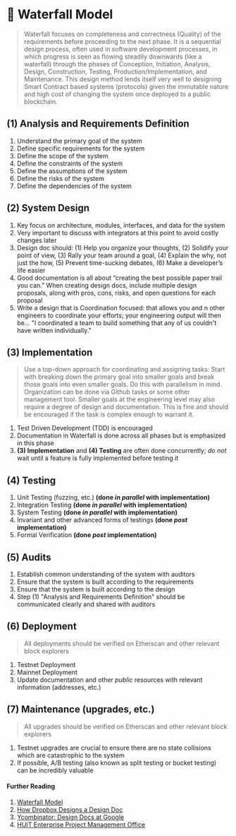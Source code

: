 # 🌊 Waterfall Model
> Waterfall focuses on completeness and correctness (Quality) of the requirements before proceeding to the next phase. It is a sequential design process, often used in software development processes, in which progress is seen as flowing steadily downwards (like a waterfall) through the phases of Conception, Initiation, Analysis, Design, Construction, Testing, Production/Implementation, and Maintenance.
> This design method lends itself very well to designing Smart Contract based systems (protocols) given the immutable nature and high cost of changing the system once deployed to a public blockchain.

## (1) Analysis and Requirements Definition
1. Understand the primary goal of the system
2. Define specific requirements for the system
3. Define the scope of the system
4. Define the constraints of the system
5. Define the assumptions of the system
6. Define the risks of the system
7. Define the dependencies of the system

## (2) System Design
1. Key focus on architecture, modules, interfaces, and data for the system
2. Very important to discuss with integrators at this point to avoid costly changes later
3. Design doc should: (1) Help you organize your thoughts, (2) Solidify your point of view, (3) Rally your team around a goal, (4) Explain the why, not just the how, (5) Prevent time-sucking debates, (6) Make a developer’s life easier
4. Good documentation is all about “creating the best possible paper trail you can.” When creating design docs, include multiple design proposals, along with pros, cons, risks, and open questions for each proposal
5. Write a design that is Coordination focused: that allows you and n other engineers to coordinate your efforts; your engineering output will then be... "I coordinated a team to build something that any of us couldn't have written individually."

## (3) Implementation
> Use a top-down approach for coordinating and assigning tasks: Start with breaking down the primary goal into smaller goals and break those goals into even smaller goals. Do this with parallelism in mind. Organization can be done via Github tasks or some other management tool. 
> Smaller goals at the engineering level may also require a degree of design and documentation. This is fine and should be encouraged if the task is complex enough to warrant it.
1. Test Driven Development (TDD) is encouraged
2. Documentation in Waterfall is done across all phases but is emphasized in this phase
3. **(3) Implementation** and **(4) Testing** are often done concurrently; *do not* wait until a feature is fully implemented before testing it

## (4) Testing
1. Unit Testing (fuzzing, etc.) **(done *in parallel* with implementation)**
2. Integration Testing **(done *in parallel* with implementation)**
3. System Testing **(done *in parallel* with implementation)**
4. Invariant and other advanced forms of testings **(done *post* implementation)**
5. Formal Verification **(done *post* implementation)**

## (5) Audits
1. Establish common understanding of the system with auditors
2. Ensure that the system is built according to the requirements
3. Ensure that the system is built according to the design
4. Step (1) "Analysis and Requirements Definition" should be communicated clearly and shared with auditors

## (6) Deployment
> All deployments should be verified on Etherscan and other relevant block explorers
1. Testnet Deployment
2. Mainnet Deployment
3. Update documentation and other *public* resources with relevant information (addresses, etc.)

## (7) Maintenance (upgrades, etc.)
> All upgrades should be verified on Etherscan and other relevant block explorers
1. Testnet upgrades are crucial to ensure there are no state collisions which are catastrophic to the system
2. If possible, A/B testing (also known as split testing or bucket testing) can be incredibly valuable

#### Further Reading
1. [Waterfall Model](https://en.wikipedia.org/wiki/Waterfall_model)
2. [How Dropbox Designs a Design Doc](https://medium.com/dropbox-design/how-do-you-design-a-design-doc-d7b2f1fa4a0c)
3. [Ycombinator: Design Docs at Google](https://news.ycombinator.com/item?id=23915521)
4. [HUIT Enterprise Project Management Office​](https://pmo.huit.harvard.edu/methodology-framework%E2%80%8B)